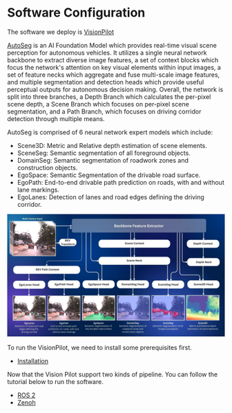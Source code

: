 # Software Configuration

The software we deploy is [VisionPilot](https://github.com/autowarefoundation/autoware.privately-owned-vehicles)

[AutoSeg](https://github.com/autowarefoundation/autoware.privately-owned-vehicles/tree/main/AutoSeg) is an AI Foundation Model which provides real-time visual scene perception for autonomous vehicles. It utilizes a single neural network backbone to extract diverse image features, a set of context blocks which focus the network's attention on key visual elements within input images, a set of feature necks which aggregate and fuse multi-scale image features, and multiple segmentation and detection heads which provide useful perceptual outputs for autonomous decision making. Overall, the network is split into three branches, a Depth Branch which calculates the per-pixel scene depth, a Scene Branch which focuses on per-pixel scene segmentation, and a Path Branch, which focuses on driving corridor detection through multiple means.

AutoSeg is comprised of 6 neural network expert models which include:

- Scene3D: Metric and Relative depth estimation of scene elements.
- SceneSeg: Semantic segmentation of all foreground objects.
- DomainSeg: Semantic segmentation of roadwork zones and construction objects.
- EgoSpace: Semantic Segmentation of the drivable road surface.
- EgoPath: End-to-end drivable path prediction on roads, with and without lane markings.
- EgoLanes: Detection of lanes and road edges defining the driving corridor.

![Software Overview](images/AutoSeg.jpg)

To run the VisionPilot, we need to install some prerequisites first.

- [Installation](./installation/index.md)

Now that the Vision Pilot support two kinds of pipeline. You can follow the tutorial below to run the software.

- [ROS 2](./ros2/index.md)
- [Zenoh](./zenoh/index.md)

